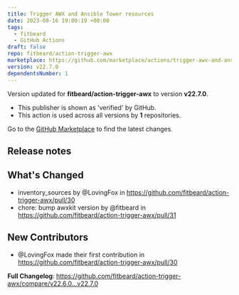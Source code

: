 ```yaml
---
title: Trigger AWX and Ansible Tower resources
date: 2023-08-16 19:00:19 +00:00
tags:
  - fitbeard
  - GitHub Actions
draft: false
repo: fitbeard/action-trigger-awx
marketplace: https://github.com/marketplace/actions/trigger-awx-and-ansible-tower-resources
version: v22.7.0
dependentsNumber: 1
---
```



Version updated for **fitbeard/action-trigger-awx** to version **v22.7.0**.
- This publisher is shown as 'verified' by GitHub.
- This action is used across all versions by **1** repositories.

Go to the [GitHub Marketplace](https://github.com/marketplace/actions/trigger-awx-and-ansible-tower-resources) to find the latest changes.

## Release notes

## What's Changed
* inventory_sources by @LovingFox in https://github.com/fitbeard/action-trigger-awx/pull/30
* chore: bump awxkit version by @fitbeard in https://github.com/fitbeard/action-trigger-awx/pull/31

## New Contributors
* @LovingFox made their first contribution in https://github.com/fitbeard/action-trigger-awx/pull/30

**Full Changelog**: https://github.com/fitbeard/action-trigger-awx/compare/v22.6.0...v22.7.0
